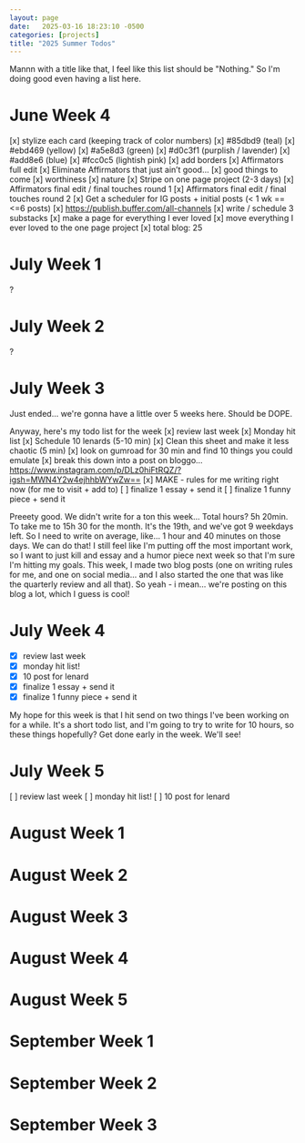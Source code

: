 ```yaml
---
layout: page
date:   2025-03-16 18:23:10 -0500
categories: [projects]
title: "2025 Summer Todos"
---
```

Mannn with a title like that, I feel like this list should be "Nothing." So I'm doing good even having a list here. 

# June Week 4 
[x] stylize each card (keeping track of color numbers)
  [x] #85dbd9 (teal)
  [x] #ebd469 (yellow)
  [x] #a5e8d3 (green)
  [x] #d0c3f1 (purplish / lavender)
  [x] #add8e6 (blue) 
  [x] #fcc0c5  (lightish pink)
[x] add borders 
[x] Affirmators full edit
[x] Eliminate Affirmators that just ain’t good…	
[x] good things to come
[x] worthiness
[x] nature
[x] Stripe on one page project (2-3 days)
[x] Affirmators final edit / final touches round 1
[x] Affirmators final edit / final touches round 2
[x] Get a scheduler for IG posts + initial posts (< 1 wk == <=6 posts)
[x] https://publish.buffer.com/all-channels
[x] write / schedule 3 substacks
[x] make a page for everything I ever loved
[x] move everything I ever loved to the one page project
[x] total blog: 25

# July Week 1
?
# July Week 2
?
# July Week 3
Just ended... we're gonna have a little over 5 weeks here. Should be DOPE.

Anyway, here's my todo list for the week
[x] review last week 
[x] Monday hit list
[x] Schedule 10 lenards (5-10 min)
[x] Clean this sheet and make it less chaotic (5 min)
[x] look on gumroad for 30 min and find 10 things you could emulate
[x] break this down into a post on bloggo…https://www.instagram.com/p/DLz0hiFtRQZ/?igsh=MWN4Y2w4ejhhbWYwZw==
[x] MAKE - rules for me writing right now (for me to visit + add to)
[ ] finalize 1 essay + send it
[ ] finalize 1 funny piece + send it

Preeety good. We didn't write for a ton this week... Total hours? 5h 20min. To take me to 15h 30 for the month. It's the 19th, and we've got 9 weekdays left. So I need to write on average, like... 1 hour and 40 minutes on those days. We can do that! I still feel like I'm putting off the most important work, so I want to just kill and essay and a humor piece next week so that I'm sure I'm hitting my goals. This week, I made two blog posts (one on writing rules for me, and one on social media... and I also started the one that was like the quarterly review and all that). So yeah - i mean... we're posting on this blog a lot, which I guess is cool!

# July Week 4
- [x] review last week
- [x] monday hit list!
- [x] 10 post for lenard
- [x] finalize 1 essay + send it
- [x] finalize 1 funny piece + send it

My hope for this week is that I hit send on two things I've been working on for a while. It's a short todo list, and I'm going to try to write for 10 hours, so these things hopefully? Get done early in the week. We'll see! 


# July Week 5
[ ] review last week
[ ] monday hit list!
[ ] 10 post for lenard

# August Week 1
# August Week 2
# August Week 3
# August Week 4
# August Week 5

# September Week 1 
# September Week 2
# September Week 3


